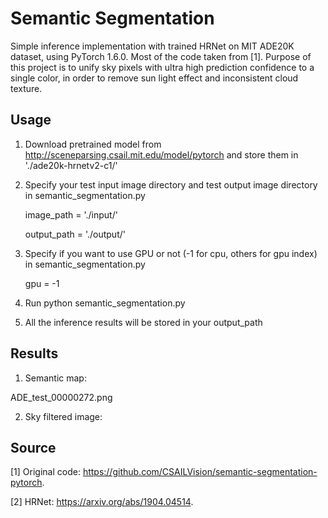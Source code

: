 # Semantic Segmentation
Simple inference implementation with trained HRNet on MIT ADE20K dataset, using PyTorch 1.6.0. Most of the code taken from [1]. Purpose of this project is to unify sky pixels with ultra high prediction confidence to a single color, in order to remove sun light effect and inconsistent cloud texture.

## Usage
1. Download pretrained model from http://sceneparsing.csail.mit.edu/model/pytorch and store them in './ade20k-hrnetv2-c1/'

2. Specify your test input image directory and test output image directory in semantic_segmentation.py

   image_path = './input/'

   output_path = './output/'

3. Specify if you want to use GPU or not (-1 for cpu, others for gpu index) in semantic_segmentation.py

   gpu = -1

4. Run python semantic_segmentation.py

5. All the inference results will be stored in your output_path

## Results

1. Semantic map:

ADE_test_00000272.png

2. Sky filtered image:

## Source
[1] Original code: https://github.com/CSAILVision/semantic-segmentation-pytorch.

[2] HRNet: https://arxiv.org/abs/1904.04514.
